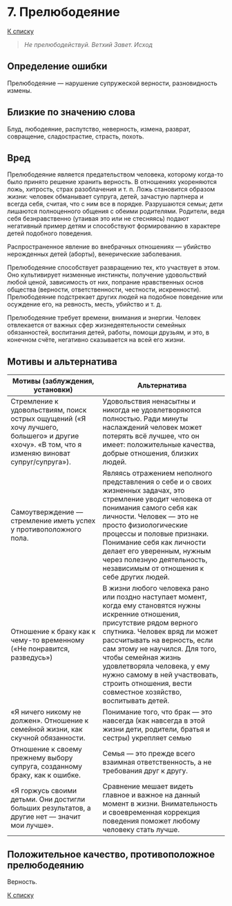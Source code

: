 ﻿# 7. Прелюбодеяние

[К списку](000.md)

> *Не прелюбодействуй.
> Ветхий Завет. Исход*

## Определение ошибки

Прелюбодеяние — нарушение супружеской верности, разновидность измены.

## Близкие по значению слова

Блуд, любодеяние, распутство, неверность, измена, разврат, совращение, сладострастие, страсть, похоть.

## Вред

Прелюбодеяние является предательством человека, которому когда-то было принято решение хранить верность. В отношениях укореняются ложь, хитрость, страх разоблачения и т. п. Ложь становится образом жизни: человек обманывает супруга, детей, зачастую партнера и всегда себя, считая, что с ним все в порядке. Разрушаются семьи; дети лишаются полноценного общения с обеими родителями. Родители, ведя себя безнравственно (утаивая это или не стесняясь) подают негативный пример детям и способствуют формированию в характере детей подобного поведения.

Распространенное явление во внебрачных отношениях — убийство нерожденных детей (аборты), венерические заболевания.

Прелюбодеяние способствует развращению тех, кто участвует в этом. Оно культивирует низменные инстинкты, получение удовольствий любой ценой, зависимость от них, попрание нравственных основ общества (верности, ответственности, честности, искренности). Прелюбодеяние подстрекает других людей на подобное поведение или осуждение его, на ревность, месть, убийство и т. д.

Прелюбодеяние требует времени, внимания и энергии. Человек отвлекается от важных сфер жизнедеятельности семейных обязанностей, воспитания детей, работы, помощи друзьям, и это, в конечном счёте, негативно сказывается на всей его жизни.

## Мотивы и альтернатива

| Мотивы (заблуждения, установки) | Альтернатива |
| --- | --- |
| Стремление к удовольствиям, поиск острых ощущений («Я хочу лучшего, большего» и другие «хочу». «В том, что я изменяю виноват супруг/супруга»). | Удовольствия ненасытны и никогда не удовлетворяются полностью. Ради минуты наслаждений человек может потерять всё лучшее, что он имеет: положительные качества, добрые отношения, близких людей. |
| Самоутверждение — стремление иметь успех у противоположного пола. | Являясь отражением неполного представления о себе и о своих жизненных задачах, это стремление уводит человека от понимания самого себя как личности. Человек — это не просто физиологические процессы и половые признаки. Понимание себя как личности делает его уверенным, нужным через полезную деятельность, независимым от отношения к себе других людей.  |
| Отношение к браку как к чему-то временному («Не понравится, разведусь»)  | В жизни любого человека рано или поздно наступает момент, когда ему становятся нужны искренние отношения, присутствие рядом верного спутника. Человек вряд ли может рассчитывать на верность, если сам этому не научился. Для того, чтобы семейная жизнь удовлетворяла человека, у ему нужно самому в ней участвовать, строить отношения, вести совместное хозяйство, воспитывать детей. |
| «Я ничего никому не должен». Отношение к семейной жизни, как скучной обязанности. | Понимание того, что брак — это навсегда (как навсегда в этой жизни дети, родители, братья и сестры) укрепляет семью |
| Отношение к своему прежнему выбору супруга, созданному браку, как к ошибке. | Семья — это прежде всего взаимная ответственность, а не требования друг к другу. |
| «Я горжусь своими детьми. Они достигли больших результатов, а другие нет — значит мои лучше». | Сравнение мешает видеть главное и важное на данный момент в жизни. Внимательность и своевременная коррекция поведения поможет любому человеку стать лучше. |

## Положительное качество, противоположное прелюбодеянию

Верность.

[К списку](000.md)
